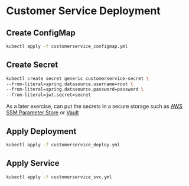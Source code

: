 # Customer Service Deployment

## Create ConfigMap

```bash
kubectl apply -f customerservice_configmap.yml
```

## Create Secret

```bash
kubectl create secret generic customerservice-secret \
--from-literal=spring.datasource.username=root \
--from-literal=spring.datasource.password=password \
--from-literal=jwt.secret=secret
```

As a later exercise, can put the secrets in a secure storage such as [AWS SSM Parameter Store](https://docs.aws.amazon.com/systems-manager/latest/userguide/systems-manager-parameter-store.html) or [Vault](https://www.vaultproject.io/)

## Apply Deployment

```bash
kubectl apply -f customerservice_deploy.yml
```

## Apply Service

```bash
kubectl apply -f customerservice_svc.yml
```
